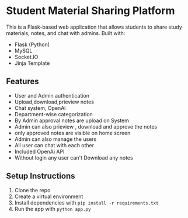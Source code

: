# Student Material Sharing Platform

This is a Flask-based web application that allows students to share study materials, notes, and chat with admins. Built with:
- Flask (Python)
- MySQL
- Socket.IO
- Jinja Template

## Features
- User and Admin authentication
- Upload,download,prieview notes
- Chat system, OpenAi
- Department-wise categorization
- By Admin approval notes are upload on System
- Admin can also prieview , download and approve the notes
- only approved notes are visible on home screen
- Admin can also manage the users
- All user can chat with each other
- Included OpenAi API
- Without login any user can't Download any notes

## Setup Instructions
1. Clone the repo
2. Create a virtual environment
3. Install dependencies with `pip install -r requirements.txt`
4. Run the app with `python app.py`
